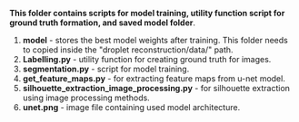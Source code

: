 **This folder contains scripts for model training, utility function script for ground truth formation, and saved model folder**. <br/>

1. **model** - stores the best model weights after training. This folder needs to copied inside the "droplet reconstruction/data/" path.
2. **Labelling.py** - utility function for creating ground truth for images.
3. **segmentation.py** - script for model training.
4. **get_feature_maps.py** - for extracting feature maps from u-net model.
5. **silhouette_extraction_image_processing.py** - for silhouette extraction using image processing methods.
5. **unet.png** - image file containing used model architecture.

